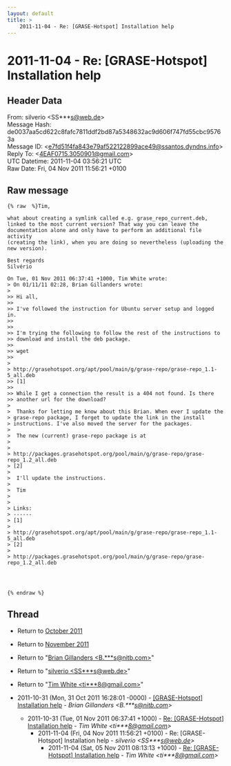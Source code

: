 ```yaml
---
layout: default
title: >
    2011-11-04 - Re: [GRASE-Hotspot] Installation help
---
```


# 2011-11-04 - Re: [GRASE-Hotspot] Installation help

## Header Data

From: silverio \<SS***s@web.de\><br>
Message Hash: de0037aa5cd622c8fafc7811ddf2bd87a5348632ac9d606f747fd55cbc95763a<br>
Message ID: \<e7fd51f4fa843e79af522122899ace49@ssantos.dyndns.info\><br>
Reply To: \<4EAF0715.3050901@gmail.com\><br>
UTC Datetime: 2011-11-04 03:56:21 UTC<br>
Raw Date: Fri, 04 Nov 2011 11:56:21 +0100<br>

## Raw message

```
{% raw  %}Tim,

what about creating a symlink called e.g. grase_repo_current.deb, 
linked to the most current version? That way you can leave the 
documentation alone and only have to perform an additional file activity 
(creating the link), when you are doing so nevertheless (uploading the 
new version).

Best regards
Silvério

On Tue, 01 Nov 2011 06:37:41 +1000, Tim White wrote:
> On 01/11/11 02:28, Brian Gillanders wrote:
>
>> Hi all,
>>
>> I've followed the instruction for Ubuntu server setup and logged in.
>>
>>
>> I'm trying the following to follow the rest of the instructions to
>> download and install the deb package.
>>
>> wget
>>
> 
> http://grasehotspot.org/apt/pool/main/g/grase-repo/grase-repo_1.1-5_all.deb
>> [1]
>>
>> While I get a connection the result is a 404 not found. Is there
>> another url for the download?
>
>  Thanks for letting me know about this Brian. When ever I update the
> grase-repo package, I forget to update the link in the install
> instructions. I've also moved the server for the packages.
>
>  The new (current) grase-repo package is at
>
> 
> http://packages.grasehotspot.org/pool/main/g/grase-repo/grase-repo_1.2_all.deb
> [2]
>
>  I'll update the instructions.
>
>  Tim
>
>
> Links:
> ------
> [1]
> 
> http://grasehotspot.org/apt/pool/main/g/grase-repo/grase-repo_1.1-5_all.deb
> [2]
> 
> http://packages.grasehotspot.org/pool/main/g/grase-repo/grase-repo_1.2_all.deb




{% endraw %}
```

## Thread

+ Return to [October 2011](/archive/2011/10)
+ Return to [November 2011](/archive/2011/11)

+ Return to "[Brian Gillanders <B.***s<span>@</span>nitb.com>](/authors/b____s_at_nitb_com)"
+ Return to "[silverio <SS***s<span>@</span>web.de>](/authors/ss___s_at_web_de)"
+ Return to "[Tim White <ti***8<span>@</span>gmail.com>](/authors/ti___8_at_gmail_com)"

+ 2011-10-31 (Mon, 31 Oct 2011 16:28:01 -0000) - [[GRASE-Hotspot] Installation help](/archive/2011/10/67b4795885d45edc95606df001be3400af841ea7bc08a48ff881c64c4a31afb7) - _Brian Gillanders \<B.***s@nitb.com\>_
  + 2011-10-31 (Tue, 01 Nov 2011 06:37:41 +1000) - [Re: [GRASE-Hotspot] Installation help](/archive/2011/10/b3a678d482012b8cc46eb068977c7e35f2ccf0b61851a5e31946caa4d6084c4d) - _Tim White \<ti***8@gmail.com\>_
    + 2011-11-04 (Fri, 04 Nov 2011 11:56:21 +0100) - Re: [GRASE-Hotspot] Installation help - _silverio \<SS***s@web.de\>_
      + 2011-11-04 (Sat, 05 Nov 2011 08:13:13 +1000) - [Re: [GRASE-Hotspot] Installation help](/archive/2011/11/96a6d7ccef1ade661877ada68d14b64a90d6e5c76469b25d0a74a7e6ab753a14) - _Tim White \<ti***8@gmail.com\>_

